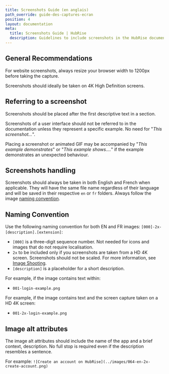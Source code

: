 ```yaml
---
title: Screenshots Guide (en anglais)
path_override: guide-des-captures-ecran
position: 4
layout: documentation
meta:
  title: Screenshots Guide | HubRise
  description: Guidelines to include screenshots in the HubRise documentation.
---
```


[comment]: # "This page is a duplicate from .../contributing/en"

## General Recommendations

For website screenshots, always resize your browser width to 1200px before taking the capture.

Screenshots should ideally be taken on 4K High Definition screens.

## Referring to a screenshot

Screenshots should be placed after the first descriptive text in a section.

Screenshots of a user interface should not be referred to in the documentation unless they represent a specific example. No need for "_This screenshot…_".

Placing a screenshot or animated GIF may be accompanied by "_This example demonstrates_" or "_This example shows…._" if the example demonstrates an unexpected behaviour.

## Screenshots handling

Screenshots should always be taken in both English and French when applicable.
They will have the same file name regardless of their language and will be saved in their respective `en` or `fr` folders. Always follow the image [naming convention](#naming-convention).

## Naming Convention

Use the following naming convention for both EN and FR images: `[000]-2x-[description].[extension]`:

- `[000]` is a three-digit sequence number. Not needed for icons and images that do not require localisation.
- `2x` to be included only if you screenshots are taken from a HD 4K screen. Screenshots should not be scaled. For more information, see [Image Shooting](#image-shooting).
- `[description]` is a placeholder for a short description.

For example, if the image contains text within:

- `001-login-example.png`

For example, if the image contains text and the screen capture taken on a HD 4K screen:

- `001-2x-login-example.png`

## Image alt attributes

The image alt attributes should include the name of the app and a brief context, description. No full stop is required even if the description resembles a sentence.

For example: `![Create an account on HubRise](../images/064-en-2x-create-account.png)`
